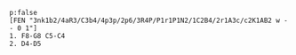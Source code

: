 ```xiangqi
p:false
[FEN "3nk1b2/4aR3/C3b4/4p3p/2p6/3R4P/P1r1P1N2/1C2B4/2r1A3c/c2K1AB2 w - - 0 1"] 
1. F8-G8 C5-C4
2. D4-D5
```
```xq
```